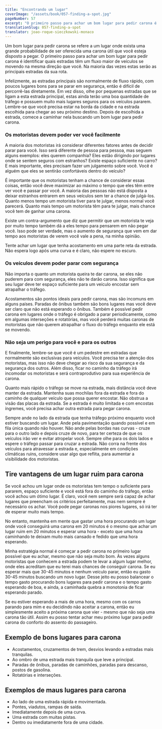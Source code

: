 ```yaml
---
title: "Encontrando um lugar"
coverImage: "/assets/book/057-finding-a-spot.jpg"
pageNumber: 57
excerpt: "O primeiro passo para achar um bom lugar para pedir carona é identificar quais estradas têm um fluxo maior de veículos se movendo na mesma direção que você."
translationSlug: 057-finding-a-spot
translator: joao-roque-sieczkowski-monaco
---
```


Um bom lugar para pedir carona se refere a um lugar onde exista uma grande probabilidade de ser oferecida uma carona útil que você esteja disposto a pegar. O primeiro passo para achar um bom lugar para pedir carona é identificar quais estradas têm um fluxo maior de veículos se movendo na mesma direção que você. Na maioria das vezes estas serão as principais estradas da sua rota.

Infelizmente, as estradas principais são normalmente de fluxo rápido, com poucos lugares bons para se parar em segurança, então é difícil de percorrê-las diretamente. Em vez disso, olhe por pequenas estradas que se ligam a esta estrada principal, estas ainda terão uma boa quantidade de tráfego e possuem muito mais lugares seguros para os veículos pararem. Lembre-se que você precisa estar na borda da cidade e na estrada escolhida para chegar ao seu próximo destino. Depois de escolhida a estrada, comece a caminhar nela buscando um bom lugar para pedir carona.

### Os motoristas devem poder ver você facilmente

A maioria dos motoristas irá considerar diferentes fatores antes de decidir parar para você. Isso será diferente de pessoa para pessoa, mas seguem alguns exemplos: eles querem companhia? Eles estão dirigindo por lugares onde se sentem seguros com estranhos? Existe espaço suficiente no carro? E mais importante, eles precisam fazer um julgamento sobre você. Você é alguém que eles se sentirão confortáveis dentro do veículo?

É importante que os motoristas tenham a chance de considerar essas coisas, então você deve maximizar ao máximo o tempo que eles têm entre ver você e passar por você. A maioria das pessoas não está disposta a deixar estranhos entrarem em seus veículos sem ter a chance de julgá-los. Quanto menos tempo um motorista tiver para te julgar, menos normal você parecerá. Quanto mais tempo um motorista têm para te julgar, mais chance você tem de ganhar uma carona.

Existe um contra-argumento que diz que permitir que um motorista te veja por muito tempo também dá a eles tempo para pensarem em não pegar você. Isso pode ser verdade, mas o aumento de segurança que vem em dar tempo aos motoristas de verem você vale a pena, na minha opinião.

Tente achar um lugar que tenha acostamento em uma parte reta da estrada. Não espera logo após uma curva e é claro, não espere no escuro.

### Os veículos devem poder parar com segurança

Não importa o quanto um motorista queira te dar carona, se eles não puderem para com segurança, eles não te darão carona. Isso significa que seu lugar deve ter espaço suficiente para um veículo encostar sem atrapalhar o tráfego.

Acostamentos são pontos ideais para pedir carona, mas são incomuns em alguns países. Paradas de ônibus também são bons lugares mas você deve ser claro que não está esperando o ônibus. Também é possível pedir carona em lugares onde o tráfego é obrigado a parar periodicamente, como em algumas interseções e rotatórias, mas você perderá muitas caronas de motoristas que não querem atrapalhar o fluxo do tráfego enquanto ele está se movendo.

### Não seja um perigo para você e para os outros

E finalmente, lembre-se que você é um pedestre em estradas que normalmente são exclusivas para veículos. Você precisa ter a atenção dos motoristas, mas isso não deve chegar ao risco da sua segurança e da segurança dos outros. Além disso, ficar no caminho da tráfego irá incomodar os motoristas e será contraprodutivo para sua experiência de carona.

Quanto mais rápido o tráfego se move na estrada, mais distância você deve manter da estrada. Mantenha suas mochilas fora da estrada e fora do caminho de qualquer veículo que possa querer encostar. Não obstrua a visão das placas da estrada. Se a estrada é muito limitada e com encostas íngremes, você precisa achar outra estrada para pegar carona.

Sempre ande no lado da estrada que tenha tráfego próximo enquanto você estiver buscando um lugar. Ande pela pavimentação quando possível e em fila única quando não houver. Não ande pelas bordas nas curvas - cruze para o outro lado e depois cruze de novo, para ter certeza de que os veículos irão ver e evitar atropelar você. Sempre olhe para os dois lados e espere o tráfego passar para cruzar a estrada. Não corra na frente dos veículos para atravessar a estrada e, especialmente em condições climáticas ruins, considere usar algo que reflita, para aumentar a visibilidade dos motoristas.

## Tire vantagens de um lugar ruim para carona

Se você achou um lugar onde os motoristas tem tempo o suficiente para pararem, espaço suficiente e você está fora do caminho do tráfego, então você achou um ótimo lugar. É claro, você nem sempre será capaz de achar lugares que preencham os critérios perfeitamente, mas nem sempre é necessário os achar. Você pode pegar caronas nos piores lugares, só irá ter de esperar muito mais tempo.

No entanto, mantenha em mente que gastar uma hora procurando um lugar onde você conseguirá uma carona em 20 minutos é o mesmo que achar um lugar ruim em 20 minutos e esperar uma hora - exceto que uma hora caminhando te deixam muito mais cansado e fedido que uma hora esperando.

Minha estratégia normal é começar a pedir carona no primeiro lugar possível que eu achar, mesmo que não seja muito bom. Às vezes alguns motoristas que conhecem a estrada podem te levar a algum lugar melhor, onde eles acreditam que eu terei mais chances de conseguir carona. Se eu esperar mais que 30-45 minutos e nenhum veículo parar, então eu gasto 30-45 minutos buscando um novo lugar. Desse jeito eu posso balancear o tempo gasto procurando bons lugares para pedir carona e o tempo gasto esperando de boa, e ainda, a caminhada quebra a monotonia de ficar esperando parado.

Se eu estiver esperando a mais de uma hora, mesmo com os carros parando para mim e eu decidindo não aceitar a carona, então eu simplesmente aceito a próxima carona que vier - mesmo que não seja uma carona tão útil. Assim eu posso tentar achar meu próximo lugar para pedir carona do conforto do assento do passageiro.

## Exemplo de bons lugares para carona

- Acostamentos, cruzamentos de trem, desvios levando a estradas mais tranquilas.
- Ao ombro de uma estrada mais tranquila que leve a principal.
- Paradas de ônibus, paradas de caminhões, paradas para descanso, postos de gasolina.
- Rotatórias e interseções.

## Exemplos de maus lugares para carona

- Ao lado de uma estrada rápida e movimentada.
- Pontes, viadutos, rampas de saída.
- Imediatamente depois de uma curva.
- Uma estrada com muitas pistas.
- Dentro ou imediatamente fora de uma cidade.

